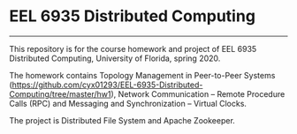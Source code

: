 # EEL 6935 Distributed Computing
 
 ------
This repository is for the course homework and project of EEL 6935 Distributed Computing, University of Florida, spring 2020. 

The homework contains Topology Management in Peer-to-Peer Systems (https://github.com/cyx01293/EEL-6935-Distributed-Computing/tree/master/hw1), Network Communication – Remote Procedure Calls (RPC) and Messaging and Synchronization – Virtual Clocks.

The project is Distributed File System and Apache Zookeeper.
